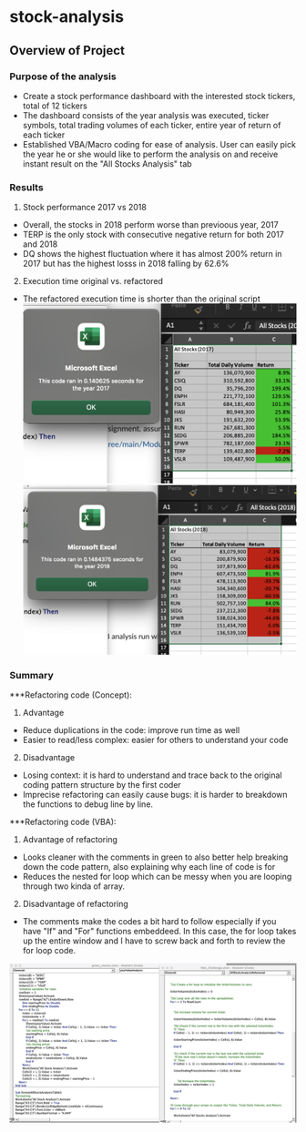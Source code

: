 # stock-analysis
## Overview of Project 
### Purpose of the analysis 
- Create a stock performance dashboard with the interested stock tickers, total of 12 tickers
- The dashboard consists of the year analysis was executed, ticker symbols, total trading volumes of each ticker, entire year of return of each ticker 
- Established VBA/Macro coding for ease of analysis. User can easily pick the year he or she would like to perform the analysis on and receive instant result on the "All Stocks Analysis" tab
### Results 
1. Stock performance 2017 vs 2018
  - Overall, the stocks in 2018 perform worse than previoous year, 2017 
  - TERP is the only stock with consecutive negative return for both 2017 and 2018
  - DQ shows the highest fluctuation where it has almost 200% return in 2017 but has the highest losss in 2018 falling by 62.6% 
2. Execution time original vs. refactored 
  - The refactored execution time is shorter than the original script
![Refactored 2017.png](https://github.com/chris820629/stock-analysis/blob/main/Refactored%202017.png)
![Refactored 2018.png](https://github.com/chris820629/stock-analysis/blob/main/Refactored%202018.png)
### Summary
***Refactoring code (Concept):
1. Advantage
  - Reduce duplications in the code: improve run time as well
  - Easier to read/less complex: easier for others to understand your code
2. Disadvantage
  - Losing context: it is hard to understand and trace back to the original coding pattern structure by the first coder
  - Imprecise refactoring can easily cause bugs: it is harder to breakdown the functions to debug line by line. 

***Refactoring code (VBA): 
1. Advantage of refactoring
  - Looks cleaner with the comments in green to also better help breaking down the code pattern, also explaining why each line of code is for
  - Reduces the nested for loop which can be messy when you are looping through two kinda of array. 
2. Disadvantage of refactoring
  - The comments make the codes a bit hard to follow especially if you have "If" and "For" functions embeddeed. In this case, the for loop takes up the entire window and I have to screw back and forth to review the for loop code.
  
![Original vs. Refactored Scripts.png](https://github.com/chris820629/stock-analysis/blob/main/Original%20vs.%20Refactored%20Scripts.png)
